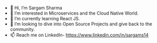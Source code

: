 - 👋 Hi, I’m Sargam Sharma
- 👀 I’m interested in Microservices and the Cloud Native World.
- 🌱 I’m currently learning React JS.
- 💞️ I’m looking to dive into Open Source Projects and give back to the community.
- 📫 Reach me on LinkedIn- https://www.linkedin.com/in/sargams14
